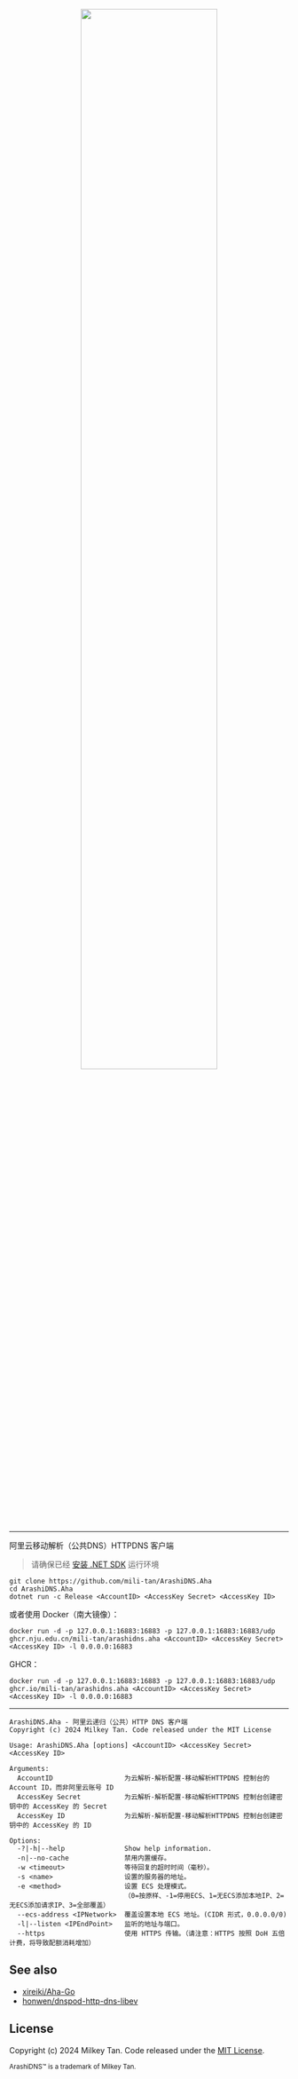 <p align="center">
  <img src='https://mili.one/pics/arashiaha.png' width="70%" height="70%"/>
</p>

----------
阿里云移动解析（公共DNS）HTTPDNS 客户端

> 请确保已经 [安装 .NET SDK](https://learn.microsoft.com/zh-cn/dotnet/core/install/linux) 运行环境
```
git clone https://github.com/mili-tan/ArashiDNS.Aha
cd ArashiDNS.Aha
dotnet run -c Release <AccountID> <AccessKey Secret> <AccessKey ID>
```
或者使用 Docker（南大镜像）：
```
docker run -d -p 127.0.0.1:16883:16883 -p 127.0.0.1:16883:16883/udp ghcr.nju.edu.cn/mili-tan/arashidns.aha <AccountID> <AccessKey Secret> <AccessKey ID> -l 0.0.0.0:16883
```
GHCR：
```
docker run -d -p 127.0.0.1:16883:16883 -p 127.0.0.1:16883:16883/udp ghcr.io/mili-tan/arashidns.aha <AccountID> <AccessKey Secret> <AccessKey ID> -l 0.0.0.0:16883
```
--------

```
ArashiDNS.Aha - 阿里云递归（公共）HTTP DNS 客户端
Copyright (c) 2024 Milkey Tan. Code released under the MIT License

Usage: ArashiDNS.Aha [options] <AccountID> <AccessKey Secret> <AccessKey ID>

Arguments:
  AccountID                  为云解析-解析配置-移动解析HTTPDNS 控制台的 Account ID，而非阿里云账号 ID
  AccessKey Secret           为云解析-解析配置-移动解析HTTPDNS 控制台创建密钥中的 AccessKey 的 Secret
  AccessKey ID               为云解析-解析配置-移动解析HTTPDNS 控制台创建密钥中的 AccessKey 的 ID

Options:
  -?|-h|--help               Show help information.
  -n|--no-cache              禁用内置缓存。
  -w <timeout>               等待回复的超时时间（毫秒）。
  -s <name>                  设置的服务器的地址。
  -e <method>                设置 ECS 处理模式。
                             （0=按原样、-1=停用ECS、1=无ECS添加本地IP、2=无ECS添加请求IP、3=全部覆盖）
  --ecs-address <IPNetwork>  覆盖设置本地 ECS 地址。(CIDR 形式，0.0.0.0/0)
  -l|--listen <IPEndPoint>   监听的地址与端口。
  --https                    使用 HTTPS 传输。（请注意：HTTPS 按照 DoH 五倍计费，将导致配额消耗增加）
```

## See also

- [xireiki/Aha-Go](https://github.com/xireiki/Aha-Go)
- [honwen/dnspod-http-dns-libev](https://github.com/honwen/dnspod-http-dns-libev)

## License

Copyright (c) 2024 Milkey Tan. Code released under the [MIT License](https://github.com/mili-tan/ArashiDNS.Aha/blob/main/LICENSE). 

<sup>ArashiDNS™ is a trademark of Milkey Tan.</sup>
